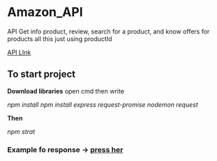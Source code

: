 # Amazon_API
API Get info product, review, search for a product, and know offers for products all this just using productId

[API LInk](https://amazon-scraper-new.herokuapp.com/)
## To start project 
**Download libraries** open cmd then write

*npm install npm install express request-promise nodemon request*

**Then**

 *npm strat*
 
 ### Example fo response -> [press her](https://amazon-scraper-new.herokuapp.com/products/B094681RZP)
 

